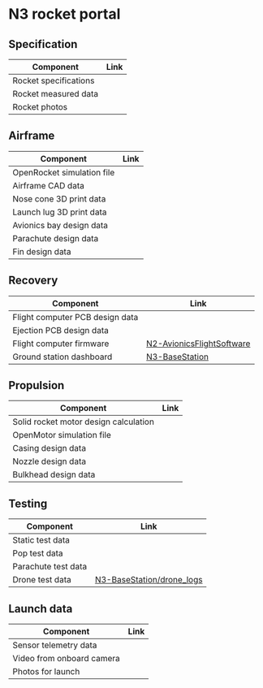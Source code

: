 # N3 rocket portal


## Specification
| Component         | Link  | 
|---|---|
| Rocket specifications | |
| Rocket measured data | |
| Rocket photos | |


## Airframe
| Component         | Link  | 
|---|---|
| OpenRocket simulation file |   |
| Airframe CAD data   |   |
| Nose cone 3D print data| |
| Launch lug 3D print data| |
| Avionics bay design data | |
| Parachute design data | |
| Fin design data | |

## Recovery
| Component         | Link  | 
|---|---|
| Flight computer PCB design data | |
| Ejection PCB design data | |
| Flight computer firmware | [N2-AvionicsFlightSoftware ](https://github.com/nakujaproject/N2-AvionicsFlightSoftware)  |  
| Ground station dashboard | [N3-BaseStation](https://github.com/nakujaproject/N3-BaseStation)  | 


## Propulsion
| Component         | Link  | 
|---|---|
| Solid rocket motor design calculation  |   |  
| OpenMotor simulation file |   |  
| Casing design data |   |  
| Nozzle design data  |   |  
| Bulkhead design data  |   |  


## Testing
| Component         | Link  | 
|---|---|
| Static test data|  |
| Pop test data| |
| Parachute test data| |
| Drone test data | [N3-BaseStation/drone_logs](https://github.com/nakujaproject/N3-BaseStation/tree/main/drone_logs) |

## Launch data
| Component         | Link  | 
|---|---|
| Sensor telemetry data | |
| Video from onboard camera  | |
| Photos for launch | |



